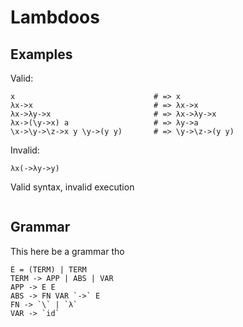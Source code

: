 # Lambdoos


## Examples

Valid:
```
x                               # => x
λx->x                           # => λx->x
λx->λy->x                       # => λx->λy->x
λx->(\y->x) a                   # => λy->a
\x->\y->\z->x y \y->(y y)       # => \y->\z->(y y)
```

Invalid:
```
λx(->λy->y)
```

Valid syntax, invalid execution
```bnf
```



## Grammar
This here be a grammar tho

```bnf
E = (TERM) | TERM
TERM -> APP | ABS | VAR
APP -> E E
ABS -> FN VAR `->` E
FN -> `\` | `λ`
VAR -> `id`
```
